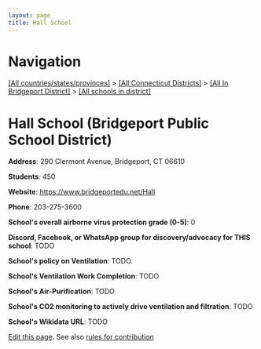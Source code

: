 ```yaml
---
layout: page
title: Hall School
---
```

# Navigation

[[All countries/states/provinces]](../../../..) > [[All Connecticut Districts]](../../..) > [[All In Bridgeport District]](../..) > [[All schools in district]](..)

# Hall School (Bridgeport Public School District)

**Address**: 290 Clermont Avenue, Bridgeport, CT 06610

**Students**: 450

**Website**: <https://www.bridgeportedu.net/Hall>

**Phone**: 203-275-3600

**School's overall airborne virus protection grade (0-5)**: 0

**Discord, Facebook, or WhatsApp group for discovery/advocacy for THIS school**: TODO

**School's policy on Ventilation**: TODO

**School's Ventilation Work Completion**: TODO

**School's Air-Purification**: TODO

**School's CO2 monitoring to actively drive ventilation and filtration**: TODO

**School's Wikidata URL**: TODO


[Edit this page](https://github.com/ventilate-schools/CT/edit/main/./Bridgeport/Bridgeport_Public_School_District/Hall_School.md). See also [rules for contribution](../../../contribution-rules/)
